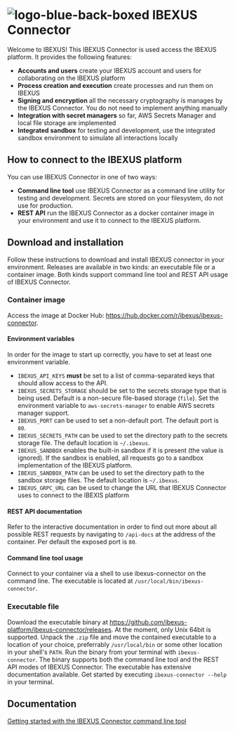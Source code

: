 # ![logo-blue-back-boxed](https://github.com/ibexus-platform/ibexus-connector/assets/67227/d64936b4-372b-4719-b841-2c839936ddb8) IBEXUS Connector

Welcome to IBEXUS! This IBEXUS Connector is used access the IBEXUS platform. It provides the following features:

- **Accounts and users** create your IBEXUS account and users for collaborating on the IBEXUS platform
- **Process creation and execution** create processes and run them on IBEXUS
- **Signing and encryption** all the necessary cryptography is manages by the IBEXUS Connector. You do not need to implement anything manually
- **Integration with secret managers** so far, AWS Secrets Manager and local file storage are implemented
- **Integrated sandbox** for testing and development, use the integrated sandbox environment to simulate all interactions locally

## How to connect to the IBEXUS platform

You can use IBEXUS Connector in one of two ways:

- **Command line tool** use IBEXUS Connector as a command line utility for testing and development. Secrets are stored on your filesystem, do not use for production.
- **REST API** run the IBEXUS Connector as a docker container image in your environment and use it to connect to the IBEXUS platform.

## Download and installation

Follow these instructions to download and install IBEXUS connector in your environment. Releases are available in two kinds: an executable file or a container image. Both kinds support command line tool and REST API usage of IBEXUS Connector.

### Container image

Access the image at Docker Hub: <https://hub.docker.com/r/ibexus/ibexus-connector>.

#### Environment variables

In order for the image to start up correctly, you have to set at least one environment variable.

- `IBEXUS_API_KEYS` **must** be set to a list of comma-separated keys that should allow access to the API.
- `IBEXUS_SECRETS_STORAGE` should be set to the secrets storage type that is being used. Default is a non-secure file-based storage (`file`). Set the environment variable to `aws-secrets-manager` to enable AWS secrets manager support.
- `IBEXUS_PORT` can be used to set a non-default port. The default port is `80`.
- `IBEXUS_SECRETS_PATH` can be used to set the directory path to the secrets storage file. The default location is `~/.ibexus`.
- `IBEXUS_SANDBOX` enables the built-in sandbox if it is present (the value is ignored). If the sandbox is enabled, all requests go to a sandbox implementation of the IBEXUS platform.
- `IBEXUS_SANDBOX_PATH` can be used to set the directory path to the sandbox storage files. The default location is `~/.ibexus`.
- `IBEXUS_GRPC_URL` can be used to change the URL that IBEXUS Connector uses to connect to the IBEXIS platform

#### REST API documentation

Refer to the interactive documentation in order to find out more about all possible REST requests by navigating to `/api-docs` at the address of the container. Per default the exposed port is `80`.

#### Command line tool usage

Connect to your container via a shell to use ibexus-connector on the command line. The executable is located at `/usr/local/bin/ibexus-connector`.

### Executable file

Download the executable binary at <https://github.com/ibexus-platform/ibexus-connector/releases>. At the moment, only Unix 64bit is supported. Unpack the `.zip` file and move the contained executable to a location of your choice, preferrably `/usr/local/bin` or some other location in your shell's `PATH`. Run the binary from your terminal with `ibexus-connector`. The binary supports both the command line tool and the REST API modes of IBEXUS Connector. The executable has extensive documentation available. Get started by executing `ibexus-connector --help` in your terminal.

## Documentation

[Getting started with the IBEXUS Connector command line tool](https://github.com/ibexus-platform/ibexus-connector/blob/main/docs/getting-started-command-line-tool.md)
